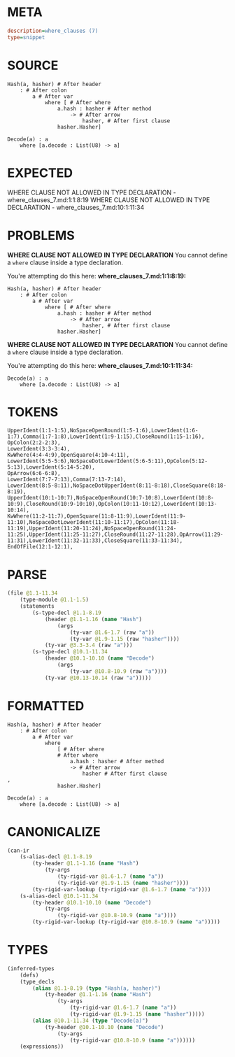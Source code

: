 # META
~~~ini
description=where_clauses (7)
type=snippet
~~~
# SOURCE
~~~roc
Hash(a, hasher) # After header
	: # After colon
		a # After var
			where [ # After where
				a.hash : hasher # After method
					-> # After arrow
						hasher, # After first clause
				hasher.Hasher]

Decode(a) : a
	where [a.decode : List(U8) -> a]
~~~
# EXPECTED
WHERE CLAUSE NOT ALLOWED IN TYPE DECLARATION - where_clauses_7.md:1:1:8:19
WHERE CLAUSE NOT ALLOWED IN TYPE DECLARATION - where_clauses_7.md:10:1:11:34
# PROBLEMS
**WHERE CLAUSE NOT ALLOWED IN TYPE DECLARATION**
You cannot define a `where` clause inside a type declaration.

You're attempting do this here:
**where_clauses_7.md:1:1:8:19:**
```roc
Hash(a, hasher) # After header
	: # After colon
		a # After var
			where [ # After where
				a.hash : hasher # After method
					-> # After arrow
						hasher, # After first clause
				hasher.Hasher]
```


**WHERE CLAUSE NOT ALLOWED IN TYPE DECLARATION**
You cannot define a `where` clause inside a type declaration.

You're attempting do this here:
**where_clauses_7.md:10:1:11:34:**
```roc
Decode(a) : a
	where [a.decode : List(U8) -> a]
```


# TOKENS
~~~zig
UpperIdent(1:1-1:5),NoSpaceOpenRound(1:5-1:6),LowerIdent(1:6-1:7),Comma(1:7-1:8),LowerIdent(1:9-1:15),CloseRound(1:15-1:16),
OpColon(2:2-2:3),
LowerIdent(3:3-3:4),
KwWhere(4:4-4:9),OpenSquare(4:10-4:11),
LowerIdent(5:5-5:6),NoSpaceDotLowerIdent(5:6-5:11),OpColon(5:12-5:13),LowerIdent(5:14-5:20),
OpArrow(6:6-6:8),
LowerIdent(7:7-7:13),Comma(7:13-7:14),
LowerIdent(8:5-8:11),NoSpaceDotUpperIdent(8:11-8:18),CloseSquare(8:18-8:19),
UpperIdent(10:1-10:7),NoSpaceOpenRound(10:7-10:8),LowerIdent(10:8-10:9),CloseRound(10:9-10:10),OpColon(10:11-10:12),LowerIdent(10:13-10:14),
KwWhere(11:2-11:7),OpenSquare(11:8-11:9),LowerIdent(11:9-11:10),NoSpaceDotLowerIdent(11:10-11:17),OpColon(11:18-11:19),UpperIdent(11:20-11:24),NoSpaceOpenRound(11:24-11:25),UpperIdent(11:25-11:27),CloseRound(11:27-11:28),OpArrow(11:29-11:31),LowerIdent(11:32-11:33),CloseSquare(11:33-11:34),
EndOfFile(12:1-12:1),
~~~
# PARSE
~~~clojure
(file @1.1-11.34
	(type-module @1.1-1.5)
	(statements
		(s-type-decl @1.1-8.19
			(header @1.1-1.16 (name "Hash")
				(args
					(ty-var @1.6-1.7 (raw "a"))
					(ty-var @1.9-1.15 (raw "hasher"))))
			(ty-var @3.3-3.4 (raw "a")))
		(s-type-decl @10.1-11.34
			(header @10.1-10.10 (name "Decode")
				(args
					(ty-var @10.8-10.9 (raw "a"))))
			(ty-var @10.13-10.14 (raw "a")))))
~~~
# FORMATTED
~~~roc
Hash(a, hasher) # After header
	: # After colon
		a # After var
			where
				[ # After where
				# After where
					a.hash : hasher # After method
					-> # After arrow
						hasher # After first clause
,
				hasher.Hasher]

Decode(a) : a
	where [a.decode : List(U8) -> a]
~~~
# CANONICALIZE
~~~clojure
(can-ir
	(s-alias-decl @1.1-8.19
		(ty-header @1.1-1.16 (name "Hash")
			(ty-args
				(ty-rigid-var @1.6-1.7 (name "a"))
				(ty-rigid-var @1.9-1.15 (name "hasher"))))
		(ty-rigid-var-lookup (ty-rigid-var @1.6-1.7 (name "a"))))
	(s-alias-decl @10.1-11.34
		(ty-header @10.1-10.10 (name "Decode")
			(ty-args
				(ty-rigid-var @10.8-10.9 (name "a"))))
		(ty-rigid-var-lookup (ty-rigid-var @10.8-10.9 (name "a")))))
~~~
# TYPES
~~~clojure
(inferred-types
	(defs)
	(type_decls
		(alias @1.1-8.19 (type "Hash(a, hasher)")
			(ty-header @1.1-1.16 (name "Hash")
				(ty-args
					(ty-rigid-var @1.6-1.7 (name "a"))
					(ty-rigid-var @1.9-1.15 (name "hasher")))))
		(alias @10.1-11.34 (type "Decode(a)")
			(ty-header @10.1-10.10 (name "Decode")
				(ty-args
					(ty-rigid-var @10.8-10.9 (name "a"))))))
	(expressions))
~~~
